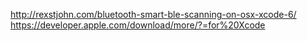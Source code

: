 http://rexstjohn.com/bluetooth-smart-ble-scanning-on-osx-xcode-6/
https://developer.apple.com/download/more/?=for%20Xcode
